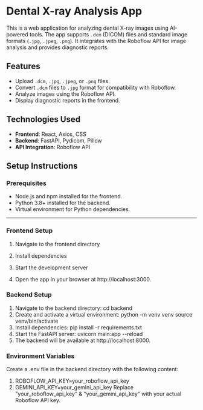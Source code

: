 # Dental X-ray Analysis App

This is a web application for analyzing dental X-ray images using AI-powered tools. The app supports `.dcm` (DICOM) files and standard image formats (`.jpg`, `.jpeg`, `.png`). It integrates with the Roboflow API for image analysis and provides diagnostic reports.

## Features
- Upload `.dcm`, `.jpg`, `.jpeg`, or `.png` files.
- Convert `.dcm` files to `.jpg` format for compatibility with Roboflow.
- Analyze images using the Roboflow API.
- Display diagnostic reports in the frontend.

## Technologies Used
- **Frontend**: React, Axios, CSS
- **Backend**: FastAPI, Pydicom, Pillow
- **API Integration**: Roboflow API

## Setup Instructions

### Prerequisites
- Node.js and npm installed for the frontend.
- Python 3.8+ installed for the backend.
- Virtual environment for Python dependencies.

---

### Frontend Setup
1. Navigate to the frontend directory
   
2. Install dependencies
    
3. Start the development server
4. Open the app in your browser at http://localhost:3000.


### Backend Setup
1. Navigate to the backend directory:
      cd backend
2. Create and activate a virtual environment:
    python -m venv venv
    source venv/bin/activate
3. Install dependencies:
    pip install -r requirements.txt
4. Start the FastAPI server:
    uvicorn main:app --reload
5. The backend will be available at http://localhost:8000.

### Environment Variables
Create a .env file in the backend directory with the following content:

  1. ROBOFLOW_API_KEY=your_roboflow_api_key
  2. GEMINI_API_KEY=your_gemini_api_key
Replace "your_roboflow_api_key" & "your_gemini_api_key" with your actual Roboflow API key.


